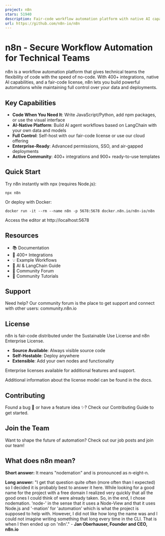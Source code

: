```yaml
---
project: n8n
stars: 51940
description: Fair-code workflow automation platform with native AI capabilities. Combine visual building with custom code, self-host or cloud, 400+ integrations.
url: https://github.com/n8n-io/n8n
---
```


n8n - Secure Workflow Automation for Technical Teams
====================================================

n8n is a workflow automation platform that gives technical teams the flexibility of code with the speed of no-code. With 400+ integrations, native AI capabilities, and a fair-code license, n8n lets you build powerful automations while maintaining full control over your data and deployments.

Key Capabilities
----------------

-   **Code When You Need It**: Write JavaScript/Python, add npm packages, or use the visual interface
-   **AI-Native Platform**: Build AI agent workflows based on LangChain with your own data and models
-   **Full Control**: Self-host with our fair-code license or use our cloud offering
-   **Enterprise-Ready**: Advanced permissions, SSO, and air-gapped deployments
-   **Active Community**: 400+ integrations and 900+ ready-to-use templates

Quick Start
-----------

Try n8n instantly with npx (requires Node.js):

`npx n8n`

Or deploy with Docker:

`docker run -it --rm --name n8n -p 5678:5678 docker.n8n.io/n8n-io/n8n`

Access the editor at http://localhost:5678

Resources
---------

-   📚 Documentation
-   🔧 400+ Integrations
-   💡 Example Workflows
-   🤖 AI & LangChain Guide
-   👥 Community Forum
-   📖 Community Tutorials

Support
-------

Need help? Our community forum is the place to get support and connect with other users: community.n8n.io

License
-------

n8n is fair-code distributed under the Sustainable Use License and n8n Enterprise License.

-   **Source Available**: Always visible source code
-   **Self-Hostable**: Deploy anywhere
-   **Extensible**: Add your own nodes and functionality

Enterprise licenses available for additional features and support.

Additional information about the license model can be found in the docs.

Contributing
------------

Found a bug 🐛 or have a feature idea ✨? Check our Contributing Guide to get started.

Join the Team
-------------

Want to shape the future of automation? Check out our job posts and join our team!

What does n8n mean?
-------------------

**Short answer:** It means "nodemation" and is pronounced as n-eight-n.

**Long answer:** "I get that question quite often (more often than I expected) so I decided it is probably best to answer it here. While looking for a good name for the project with a free domain I realized very quickly that all the good ones I could think of were already taken. So, in the end, I chose nodemation. 'node-' in the sense that it uses a Node-View and that it uses Node.js and '-mation' for 'automation' which is what the project is supposed to help with. However, I did not like how long the name was and I could not imagine writing something that long every time in the CLI. That is when I then ended up on 'n8n'." - **Jan Oberhauser, Founder and CEO, n8n.io**
